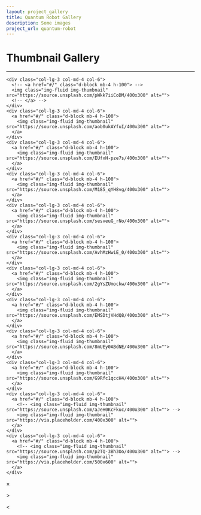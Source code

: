 ```yaml
---
layout: project_gallery
title: Quantum Robot Gallery
description: Some images
project_url: quantum-robot
---
```


<!-- Page Content -->
<div class="container">

  <h1 class="font-weight-light text-center text-lg-left mt-4 mb-0">Thumbnail Gallery</h1>

  <hr class="mt-2 mb-5">

  <div class="row text-center text-lg-left">

    <div class="col-lg-3 col-md-4 col-6">
      <!-- <a href="#/" class="d-block mb-4 h-100"> -->
      <img class="img-fluid img-thumbnail" src="https://source.unsplash.com/pWkk7iiCoDM/400x300" alt="">
      <!-- </a> -->
    </div>
    <div class="col-lg-3 col-md-4 col-6">
      <a href="#/" class="d-block mb-4 h-100">
        <img class="img-fluid img-thumbnail" src="https://source.unsplash.com/aob0ukAYfuI/400x300" alt="">
      </a>
    </div>
    <div class="col-lg-3 col-md-4 col-6">
      <a href="#/" class="d-block mb-4 h-100">
        <img class="img-fluid img-thumbnail" src="https://source.unsplash.com/EUfxH-pze7s/400x300" alt="">
      </a>
    </div>
    <div class="col-lg-3 col-md-4 col-6">
      <a href="#/" class="d-block mb-4 h-100">
        <img class="img-fluid img-thumbnail" src="https://source.unsplash.com/M185_qYH8vg/400x300" alt="">
      </a>
    </div>
    <div class="col-lg-3 col-md-4 col-6">
      <a href="#/" class="d-block mb-4 h-100">
        <img class="img-fluid img-thumbnail" src="https://source.unsplash.com/sesveuG_rNo/400x300" alt="">
      </a>
    </div>
    <div class="col-lg-3 col-md-4 col-6">
      <a href="#/" class="d-block mb-4 h-100">
        <img class="img-fluid img-thumbnail" src="https://source.unsplash.com/AvhMzHwiE_0/400x300" alt="">
      </a>
    </div>
    <div class="col-lg-3 col-md-4 col-6">
      <a href="#/" class="d-block mb-4 h-100">
        <img class="img-fluid img-thumbnail" src="https://source.unsplash.com/2gYsZUmockw/400x300" alt="">
      </a>
    </div>
    <div class="col-lg-3 col-md-4 col-6">
      <a href="#/" class="d-block mb-4 h-100">
        <img class="img-fluid img-thumbnail" src="https://source.unsplash.com/EMSDtjVHdQ8/400x300" alt="">
      </a>
    </div>
    <div class="col-lg-3 col-md-4 col-6">
      <a href="#/" class="d-block mb-4 h-100">
        <img class="img-fluid img-thumbnail" src="https://source.unsplash.com/8mUEy0ABdNE/400x300" alt="">
      </a>
    </div>
    <div class="col-lg-3 col-md-4 col-6">
      <a href="#/" class="d-block mb-4 h-100">
        <img class="img-fluid img-thumbnail" src="https://source.unsplash.com/G9Rfc1qccH4/400x300" alt="">
      </a>
    </div>
    <div class="col-lg-3 col-md-4 col-6">
      <a href="#/" class="d-block mb-4 h-100">
        <!-- <img class="img-fluid img-thumbnail" src="https://source.unsplash.com/aJeH0KcFkuc/400x300" alt=""> -->
        <img class="img-fluid img-thumbnail" src="https://via.placeholder.com/400x300" alt="">
      </a>
    </div>
    <div class="col-lg-3 col-md-4 col-6">
      <a href="#/" class="d-block mb-4 h-100">
        <!-- <img class="img-fluid img-thumbnail" src="https://source.unsplash.com/p2TQ-3Bh3Oo/400x300" alt=""> -->
        <img class="img-fluid img-thumbnail" src="https://via.placeholder.com/500x600" alt="">
      </a>
    </div>
  </div>

</div>
<!-- /.container -->


<!-- The Modal -->
<div id="myModal" class="modal">

  <!-- The Close Button -->
  <span class="close modelButton">&times;</span>

  <!-- The Close Button -->
  <span class="nextImg modelButton">&gt;</span>

  <!-- The Close Button -->
  <span class="previousImg modelButton">&lt;</span>

  <!-- Modal Content (The Image) -->
  <img class="modal-content" id="img01">

  <!-- Modal Caption (Image Text) -->
  <div id="caption"></div>
</div>

<script src="{{ '/assets/scripts/ImageModal.js?v='  | append: site.github.build_revision | relative_url  }}"></script>